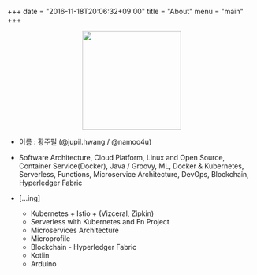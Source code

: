 +++
date = "2016-11-18T20:06:32+09:00"
title = "About"
menu = "main"
+++

<div align=center><img src=https://avatars0.githubusercontent.com/u/6387151?s=460&v=4 height=200 width=200 > 
</div>

- 이름 :  황주필 (@jupil.hwang / @namoo4u)

- Software Architecture, Cloud Platform, Linux and Open Source, Container Service(Docker), Java / Groovy, ML, Docker & Kubernetes, Serverless, Functions, Microservice Architecture, DevOps, Blockchain, Hyperledger Fabric

- [...ing]
  - Kubernetes + Istio + (Vizceral, Zipkin)
  - Serverless with Kubernetes and Fn Project
  - Microservices Architecture
  - Microprofile
  - Blockchain - Hyperledger Fabric
  - Kotlin
  - Arduino
